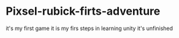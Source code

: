 # Pixsel-rubick-firts-adventure
it's my first game
it is my firs steps in learning unity
it's unfinished 
